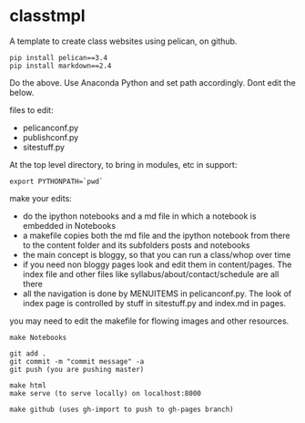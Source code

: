 classtmpl
=========

A template to create class websites using pelican, on github.

```
pip install pelican==3.4
pip install markdown==2.4
```

Do the above. Use Anaconda Python and set path accordingly. Dont edit the below.

files to edit:

* pelicanconf.py
* publishconf.py
* sitestuff.py

At the top level directory, to bring in modules, etc in support:

```
export PYTHONPATH=`pwd`
```

make your edits:

* do the ipython notebooks and a md file in which a notebook is embedded in Notebooks 
* a makefile copies both the md file and the ipython notebook from there to the content folder and its subfolders posts and notebooks
* the main concept is bloggy, so that you can run a class/whop over time
* if you need non bloggy pages look and edit them in content/pages. The index file and other files like syllabus/about/contact/schedule are all there
* all the navigation is done by MENUITEMS in pelicanconf.py. The look of index page is controlled by stuff in sitestuff.py and index.md in pages.

you may need to edit the makefile for flowing images and other resources.

```
make Notebooks

git add .
git commit -m "commit message" -a
git push (you are pushing master)

make html 
make serve (to serve locally) on localhost:8000 

make github (uses gh-import to push to gh-pages branch)
```
